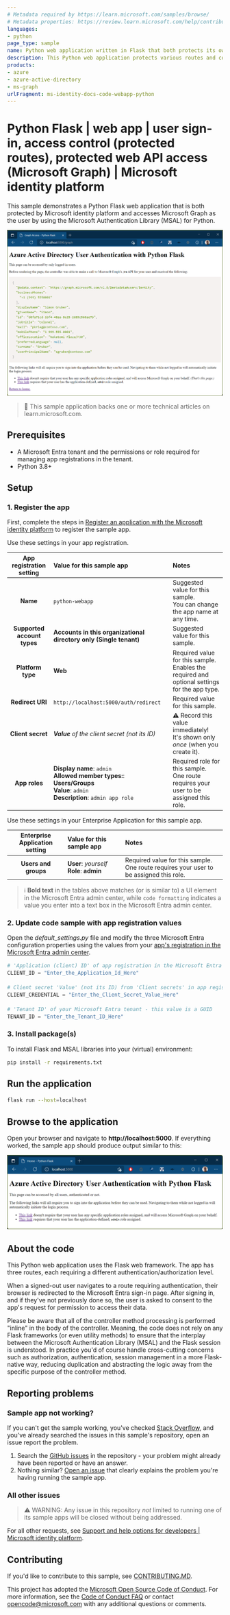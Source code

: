 ```yaml
---
# Metadata required by https://learn.microsoft.com/samples/browse/
# Metadata properties: https://review.learn.microsoft.com/help/contribute/samples/process/onboarding?branch=main#add-metadata-to-readme
languages:
- python
page_type: sample
name: Python web application written in Flask that both protects its own endpoints and accesses Microsoft Graph
description: This Python web application protects various routes and contacts Microsoft Graph on behalf of the user. 
products:
- azure
- azure-active-directory
- ms-graph
urlFragment: ms-identity-docs-code-webapp-python
---
```


<!-- SAMPLE ID: DOCS-CODE-019-->
# Python Flask | web app | user sign-in, access control (protected routes), protected web API access (Microsoft Graph) | Microsoft identity platform

<!-- Build badges here
![Build passing.](https://img.shields.io/badge/build-passing-brightgreen.svg) ![Code coverage.](https://img.shields.io/badge/coverage-100%25-brightgreen.svg) ![License.](https://img.shields.io/badge/license-MIT-green.svg)
-->

This sample demonstrates a Python Flask web application that is both protected by Microsoft identity platform and accesses Microsoft Graph as the user by using the Microsoft Authentication Library (MSAL) for Python.

![A browser screenshot on a page showing a response from Microsoft Graph](./app.png)

> :page_with_curl: This sample application backs one or more technical articles on learn.microsoft.com. <!-- TODO: Link to first tutorial in series when published. -->

## Prerequisites

- A Microsoft Entra tenant and the permissions or role required for managing app registrations in the tenant.
- Python 3.8+

## Setup

### 1. Register the app

First, complete the steps in [Register an application with the Microsoft identity platform](https://learn.microsoft.com/azure/active-directory/develop/quickstart-register-app) to register the sample app.

Use these settings in your app registration.

| App registration <br/> setting | Value for this sample app                                                    | Notes                                                                                              |
|:------------------------------:|:-----------------------------------------------------------------------------|:---------------------------------------------------------------------------------------------------|
| **Name**                       | `python-webapp`                                                              | Suggested value for this sample. <br/> You can change the app name at any time.                    |
| **Supported account types**    | **Accounts in this organizational directory only (Single tenant)**           | Suggested value for this sample.                                                                   |
| **Platform type**              | **Web**                                                                      | Required value for this sample. <br/> Enables the required and optional settings for the app type. |
| **Redirect URI**               | `http://localhost:5000/auth/redirect`                                        | Required value for this sample.                                                                    |
| **Client secret**              | _**Value** of the client secret (not its ID)_                                | :warning: Record this value immediately! <br/> It's shown only _once_ (when you create it).        |
| **App roles**                  | **Display name**: `admin`<br/>**Allowed member types:**: **Users/Groups**<br/>**Value**: `admin`<br/>**Description**: `admin app role` | Required role for this sample. <br/> One route requires your user to be assigned this role. |

Use these settings in your Enterprise Application for this sample app.

| Enterprise Application <br/> setting | Value for this sample app                    | Notes                                                                                        |
|:------------------------------------:|:---------------------------------------------|:---------------------------------------------------------------------------------------------|
| **Users and groups**                 | **User**: _yourself_<br/>**Role**: **admin** | Required value for this sample. <br/> One route requires your user to be assigned this role. |

> :information_source: **Bold text** in the tables above matches (or is similar to) a UI element in the Microsoft Entra admin center, while `code formatting` indicates a value you enter into a text box in the Microsoft Entra admin center.

### 2. Update code sample with app registration values

Open the _default\_settings.py_ file and modify the three Microsoft Entra configuration properties using the values from your [app's registration in the Microsoft Entra admin center](https://learn.microsoft.com/azure/active-directory/develop/quickstart-register-app).

```python
# 'Application (client) ID' of app registration in the Microsoft Entra admin center - this value is a GUID
CLIENT_ID = "Enter_the_Application_Id_Here"

# Client secret 'Value' (not its ID) from 'Client secrets' in app registration in the Microsoft Entra admin center
CLIENT_CREDENTIAL = "Enter_the_Client_Secret_Value_Here"

# 'Tenant ID' of your Microsoft Entra tenant - this value is a GUID
TENANT_ID = "Enter_the_Tenant_ID_Here"
```

### 3. Install package(s)

To install Flask and MSAL libraries into your (virtual) environment:

```bash
pip install -r requirements.txt
```

## Run the application

```bash
flask run --host=localhost
```

## Browse to the application

Open your browser and navigate to **http://localhost:5000**. If everything worked, the sample app should produce output similar to this:

![A browser screenshot showing the welcome page to the sample application.](./home.png)

## About the code

This Python web application uses the Flask web framework. The app has three routes, each requiring a different authentication/authorization level.

When a signed-out user navigates to a route requiring authentication, their browser is redirected to the Microsoft Entra sign-in page. After signing in, and if they've not previously done so, the user is asked to consent to the app's request for permission to access their data.

Please be aware that all of the controller method processing is performed "inline" in the body of the controller. Meaning, the code does not rely on any Flask frameworks (or even utility methods) to ensure that the interplay between the Microsoft Authentication Library (MSAL) and the Flask session is understood. In practice you'd of course handle cross-cutting concerns such as authorization, authentication, session management in a more Flask-native way, reducing duplication and abstracting the logic away from the specific purpose of the controller method.

## Reporting problems

### Sample app not working?

If you can't get the sample working, you've checked [Stack Overflow](https://stackoverflow.com/questions/tagged/msal+python), and you've already searched the issues in this sample's repository, open an issue report the problem.

1. Search the [GitHub issues](../../issues) in the repository - your problem might already have been reported or have an answer.
1. Nothing similar? [Open an issue](../../issues/new) that clearly explains the problem you're having running the sample app.

### All other issues

> :warning: WARNING: Any issue in this repository _not_ limited to running one of its sample apps will be closed without being addressed.

For all other requests, see [Support and help options for developers | Microsoft identity platform](https://learn.microsoft.com/azure/active-directory/develop/developer-support-help-options).

## Contributing

If you'd like to contribute to this sample, see [CONTRIBUTING.MD](/CONTRIBUTING.md).

This project has adopted the [Microsoft Open Source Code of Conduct](https://opensource.microsoft.com/codeofconduct/). For more information, see the [Code of Conduct FAQ](https://opensource.microsoft.com/codeofconduct/faq/) or contact [opencode@microsoft.com](mailto:opencode@microsoft.com) with any additional questions or comments.
